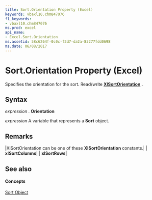 ```yaml
---
title: Sort.Orientation Property (Excel)
keywords: vbaxl10.chm847076
f1_keywords:
- vbaxl10.chm847076
ms.prod: excel
api_name:
- Excel.Sort.Orientation
ms.assetid: 58c6264f-0c0c-f2d7-da2a-83277fdd0698
ms.date: 06/08/2017
---
```



# Sort.Orientation Property (Excel)

Specifies the orientation for the sort. Read/write  **[XlSortOrientation](xlsortorientation-enumeration-excel.md)** .


## Syntax

 _expression_ . **Orientation**

 _expression_ A variable that represents a **Sort** object.


## Remarks





|XlSortOrientation can be one of these  **XlSortOrientation** constants.|
| **xlSortColumns**|
| **xlSortRows**|

## See also


#### Concepts


[Sort Object](sort-object-excel.md)

